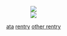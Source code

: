 <div align="center">

![](https://komarev.com/ghpvc/?username=yaoidemon&label=hey+whats+up+hello&style=flat&color=3ad6db&base=4000&abbreviated=true)  
![](https://file.garden/aDT0Ck-AL1_uKJ4P/rentry%20pictures/uke%20abuse)  

[ata](https://sern.atabook.org/) [rentry](https://rentry.co/prsk) [other rentry](https://rentry.co/overdone)
